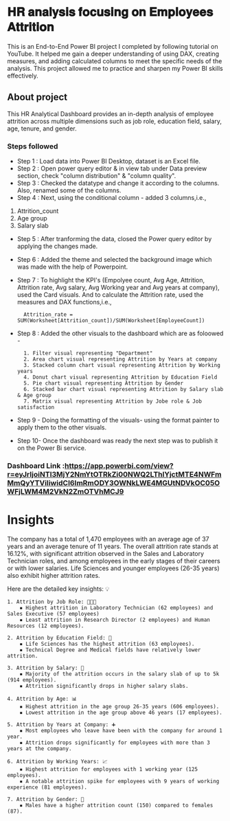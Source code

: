 # 𝐇𝐑 𝐚𝐧𝐚𝐥𝐲𝐬𝐢𝐬 𝐟𝐨𝐜𝐮𝐬𝐢𝐧𝐠 𝐨𝐧 𝐄𝐦𝐩𝐥𝐨𝐲𝐞𝐞𝐬 𝐀𝐭𝐭𝐫𝐢𝐭𝐢𝐨𝐧

This is an End-to-End Power BI project I completed by following tutorial on YouTube. It helped me gain a deeper understanding of using DAX, creating measures, and adding calculated columns to meet the specific needs of the analysis. This project allowed me to practice and sharpen my Power BI skills effectively.

## About project

This HR Analytical Dashboard provides an in-depth analysis of employee attrition across multiple dimensions such as job role, education field, salary, age, tenure, and gender.

### Steps followed 

- Step 1 : Load data into Power BI Desktop, dataset is an Excel file.
- Step 2 : Open power query editor & in view tab under Data preview section, check "column distribution" & "column quality".
- Step 3 : Checked the datatype and change it according to the columns. Also, renamed some of the columns.
- Step 4 : Next, using the conditional column - added 3 columns,i.e., 
1. Attrition_count
2. Age group
3. Salary slab
- Step 5 : After tranforming the data, closed the Power query editor by applying the changes made.
- Step 6 : Added the theme and selected the background image which was made with the help of Powerpoint.
- Step 7 : To highlight the KPI's (Empolyee count, Avg Age, Attrition, Attrition rate, Avg salary, Avg Working year and Avg years at company), used the Card visuals. And to calculate the Attrition rate, used the measures and DAX functions,i.e., 
    
        Attrition_rate = SUM(Worksheet[Attrition_count])/SUM(Worksheet[EmployeeCount])
- Step 8 : Added the other visuals to the dashboard which are as foloowed - 
        
        1. Filter visual representing "Department"
        2. Area chart visual representing Attrition by Years at company
        3. Stacked column chart visual representing Attrition by Working years
        4. Donut chart visual representing Attrition by Education Field
        5. Pie chart visual representing Attrition by Gender
        6. Stacked bar chart visual representing Attrition by Salary slab & Age group 
        7. Matrix visual representing Attrition by Jobe role & Job satisfaction 

- Step 9 - Doing the formatting of the visuals- using the format painter to apply them to the other visuals.
- Step 10- Once the dashboard was ready the next step was to publish it on the Power Bi service.

### Dashboard Link :https://app.powerbi.com/view?r=eyJrIjoiNTI3MjY2NmYtOTRkZi00NWQ2LThlYjctMTE4NWFmMmQyYTViIiwidCI6ImRmODY3OWNkLWE4MGUtNDVkOC05OWFjLWM4M2VkN2ZmOTVhMCJ9

# Insights
The company has a total of 1,470 employees with an average age of 37 years and an average tenure of 11 years. The overall attrition rate stands at 16.12%, with significant attrition observed in the Sales and Laboratory Technician roles, and among employees in the early stages of their careers or with lower salaries. Life Sciences and younger employees (26-35 years) also exhibit higher attrition rates. 

Here are the detailed key insights: 💡

    1. Attrition by Job Role: 👨🏻🔧
        ▪ Highest attrition in Laboratory Technician (62 employees) and Sales Executive (57 employees)
        ▪ Least attrition in Research Director (2 employees) and Human Resources (12 employees).

    2. Attrition by Education Field: 📝
        ▪ Life Sciences has the highest attrition (63 employees).
        ▪ Technical Degree and Medical fields have relatively lower attrition.

    3. Attrition by Salary: 💸
        ▪ Majority of the attrition occurs in the salary slab of up to 5k (914 employees).
        ▪ Attrition significantly drops in higher salary slabs.

    4. Attrition by Age: 📊
        ▪ Highest attrition in the age group 26-35 years (606 employees).
        ▪ Lowest attrition in the age group above 46 years (17 employees).

    5. Attrition by Years at Company: ➕
        ▪ Most employees who leave have been with the company for around 1 year.
        ▪ Attrition drops significantly for employees with more than 3 years at the company.

    6. Attrition by Working Years: 📈
        ▪ Highest attrition for employees with 1 working year (125 employees).
        ▪ A notable attrition spike for employees with 9 years of working experience (81 employees).

    7. Attrition by Gender: 👫
        ▪ Males have a higher attrition count (150) compared to females (87).



